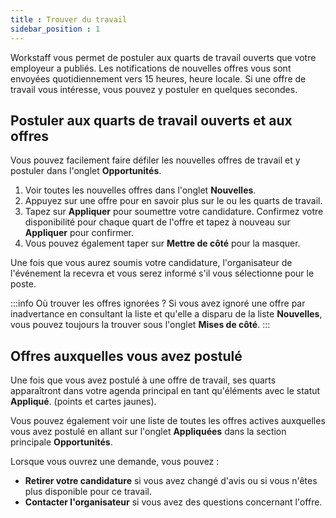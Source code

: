 ```yaml
---
title : Trouver du travail
sidebar_position : 1
---
```


Workstaff vous permet de postuler aux quarts de travail ouverts que votre employeur a publiés. Les notifications de nouvelles offres vous sont envoyées quotidiennement
vers 15 heures, heure locale. Si une offre de travail vous intéresse, vous pouvez y postuler en quelques secondes.

## Postuler aux quarts de travail ouverts et aux offres

Vous pouvez facilement faire défiler les nouvelles offres de travail et y postuler dans l'onglet **Opportunités**.

1. Voir toutes les nouvelles offres dans l'onglet **Nouvelles**.
2. Appuyez sur une offre pour en savoir plus sur le ou les quarts de travail.
3. Tapez sur **Appliquer** pour soumettre votre candidature. Confirmez votre disponibilité pour chaque quart de l'offre et tapez à nouveau sur **Appliquer** pour confirmer.
4. Vous pouvez également taper sur **Mettre de côté** pour la masquer.

Une fois que vous aurez soumis votre candidature, l'organisateur de l'événement la recevra et vous serez informé s'il vous sélectionne pour le poste.

:::info Où trouver les offres ignorées ?
Si vous avez ignoré une offre par inadvertance en consultant la liste et qu'elle a disparu de la liste **Nouvelles**, vous pouvez toujours la trouver sous l'onglet **Mises de côté**.
:::

## Offres auxquelles vous avez postulé

Une fois que vous avez postulé à une offre de travail, ses quarts apparaîtront dans votre agenda principal en tant qu'éléments avec le statut **Appliqué**.
(points et cartes jaunes).

Vous pouvez également voir une liste de toutes les offres actives auxquelles vous avez postulé en allant sur l'onglet **Appliquées** dans la section principale **Opportunités**.

Lorsque vous ouvrez une demande, vous pouvez :

- **Retirer votre candidature** si vous avez changé d'avis ou si vous n'êtes plus disponible pour ce travail.
- **Contacter l'organisateur** si vous avez des questions concernant l'offre.
